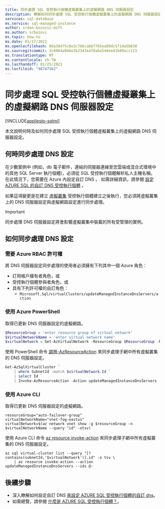 ```yaml
---
title: 同步處理 SQL 受控執行個體虛擬叢集上的虛擬網路 DNS 伺服器設定
description: 瞭解如何同步處理 SQL 受控執行個體虛擬叢集上的虛擬網路 DNS 伺服器設定。
services: sql-database
ms.service: sql-managed-instance
author: srdan-bozovic-msft
ms.author: srbozovi
ms.topic: how-to
ms.date: 01/17/2021
ms.openlocfilehash: 0da38475c0e3c766cabbf765ea89dc5714a5b830
ms.sourcegitcommit: 3c8964a946e3b2343eaf8aba54dee41b89acc123
ms.translationtype: MT
ms.contentlocale: zh-TW
ms.lasthandoff: 01/25/2021
ms.locfileid: "98747562"
---
```

# <a name="synchronize-virtual-network-dns-servers-setting-on-sql-managed-instance-virtual-cluster"></a>同步處理 SQL 受控執行個體虛擬叢集上的虛擬網路 DNS 伺服器設定
[!INCLUDE[appliesto-sqlmi](../includes/appliesto-sqlmi.md)]

本文說明何時及如何同步處理 SQL 受控執行個體虛擬叢集上的虛擬網路 DNS 伺服器設定。

## <a name="when-to-synchronize-the-dns-setting"></a>何時同步處理 DNS 設定

在少數案例中 (例如，db 電子郵件，連結的伺服器連線至您雲端或混合式環境中的其他 SQL Server 執行個體)，必須從 SQL 受控執行個體解析私人主機名稱。 在此情況下，您需要在 Azure 內設定自訂 DNS 。 如需詳細資訊，請參閱 [設定 AZURE SQL 的自訂 DNS 受控執行個體](custom-dns-configure.md) 。

如果這項變更是在建立 [虛擬叢集](connectivity-architecture-overview.md#virtual-cluster-connectivity-architecture) 受控執行個體建立之後執行，您必須將虛擬叢集上的 DNS 伺服器設定與虛擬網路設定進行同步處理。

> [!IMPORTANT]
> 同步處理 DNS 伺服器設定將會影響虛擬叢集中裝載的所有受管理的實例。

## <a name="how-to-synchronize-the-dns-setting"></a>如何同步處理 DNS 設定

### <a name="azure-rbac-permissions-required"></a>需要 Azure RBAC 許可權

將 DNS 伺服器設定同步處理的使用者必須擁有下列其中一個 Azure 角色：

- 訂用帳戶擁有者角色，或
- 受控執行個體參與者角色，或
- 具有下列許可權的自訂角色：
  - `Microsoft.Sql/virtualClusters/updateManagedInstanceDnsServers/action`

### <a name="use-azure-powershell"></a>使用 Azure PowerShell

取得已更新 DNS 伺服器設定的虛擬網路。

```PowerShell
$ResourceGroup = 'enter resource group of virtual network'
$VirtualNetworkName = 'enter virtual network name'
$virtualNetwork = Get-AzVirtualNetwork -ResourceGroup $ResourceGroup -Name $VirtualNetworkName
```
使用 PowerShell 命令 [調用-AzResourceAction](/powershell/module/az.resources/invoke-azresourceaction) 來同步處理子網中所有虛擬叢集的 DNS 伺服器設定。

```PowerShell
Get-AzSqlVirtualCluster `
    | where SubnetId -match $virtualNetwork.Id `
    | select Id `
    | Invoke-AzResourceAction -Action updateManagedInstanceDnsServers -Force
```
### <a name="use-the-azure-cli"></a>使用 Azure CLI

取得已更新 DNS 伺服器設定的虛擬網路。

```Azure CLI
resourceGroup="auto-failover-group"
virtualNetworkName="vnet-fog-eastus"
virtualNetwork=$(az network vnet show -g $resourceGroup -n $virtualNetworkName --query "id" -otsv)
```

使用 Azure CLI 命令 [az resource invoke-action](/cli/azure/resource?view=azure-cli-latest#az_resource_invoke_action) 來同步處理子網中所有虛擬叢集的 DNS 伺服器設定。

```Azure CLI
az sql virtual-cluster list --query "[? contains(subnetId,'$virtualNetwork')].id" -o tsv \
    | az resource invoke-action --action updateManagedInstanceDnsServers --ids @-
```
## <a name="next-steps"></a>後續步驟

- 深入瞭解如何設定自訂 DNS [來設定 AZURE SQL 受控執行個體的自訂 dns](custom-dns-configure.md)。
- 如需總覽，請參閱 [什麼是 AZURE SQL 受控執行個體？](sql-managed-instance-paas-overview.md)。
